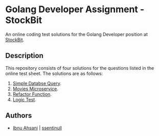 # Golang Developer Assignment - StockBit

An online coding test solutions for the Golang Developer position at [StockBit](https://stockbit.com/).

## Description

This repository consists of four solutions for the questions listed in the online test sheet. The solutions are as follows:

1. [Simple Databse Query](https://github.com/ssentinull/stockbit-golang-developer-assignment/blob/master/1-simple-db-query.sql).
2. [Movies Microservice](https://github.com/ssentinull/stockbit-golang-developer-assignment/tree/master/2-movies-microservice).
3. [Refactor Function](https://github.com/ssentinull/stockbit-golang-developer-assignment/blob/master/3-refactor-function.txt).
4. [Logic Test](https://github.com/ssentinull/stockbit-golang-developer-assignment/blob/master/4-anagram-grouper.go).

## Authors

- [Ibnu Ahsani](www.linkedin.com/in/ibnu-ahsani) | [ssentinull](https://github.com/ssentinull)
